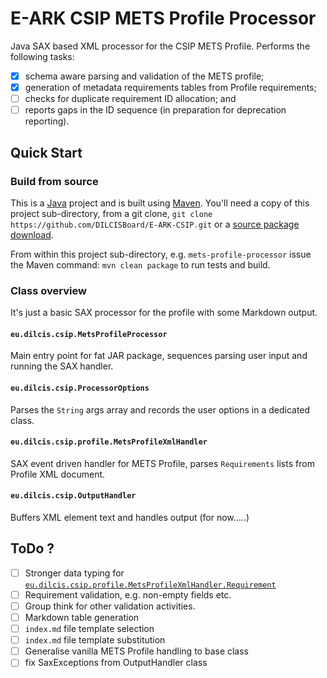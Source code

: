 E-ARK CSIP METS Profile Processor
=================================

Java SAX based XML processor for the CSIP METS Profile. Performs the following tasks:
- [x] schema aware parsing and validation of the METS profile;
- [x] generation of metadata requirements tables from Profile requirements;
- [ ] checks for duplicate requirement ID allocation; and
- [ ] reports gaps in the ID sequence (in preparation for deprecation reporting).

Quick Start
-----------

### Build from source
This is a [Java](https://www.java.com/) project and is built using [Maven](https://maven.apache.org/). You'll need a copy of this project sub-directory, from a git clone, `git clone https://github.com/DILCISBoard/E-ARK-CSIP.git` or a [source package download](https://github.com/DILCISBoard/E-ARK-CSIP/archive/master.zip).

From within this project sub-directory, e.g. `mets-profile-processor` issue the Maven command: `mvn clean package` to run tests and build.

### Class overview
It's just a basic SAX processor for the profile with some Markdown output.

#### `eu.dilcis.csip.MetsProfileProcessor`
Main entry point for fat JAR package, sequences parsing user input and running
the SAX handler.

#### `eu.dilcis.csip.ProcessorOptions`
Parses the `String` args array and records the user options in a dedicated
class.

#### `eu.dilcis.csip.profile.MetsProfileXmlHandler`
SAX event driven handler for METS Profile, parses `Requirements` lists from
Profile XML document.

#### `eu.dilcis.csip.OutputHandler`
Buffers XML element text and handles output (for now.....)

ToDo ?
------
- [ ] Stronger data typing for [`eu.dilcis.csip.profile.MetsProfileXmlHandler.Requirement`](./src/main/java/eu/dilcis/csip/profile/MetsProfileXmlHandler.java)
- [ ] Requirement validation, e.g. non-empty fields etc.
- [ ] Group think for other validation activities.
- [ ] Markdown table generation
- [ ] `index.md` file template selection
- [ ] `index.md` file template substitution
- [ ] Generalise vanilla METS Profile handling to base class
- [ ] fix SaxExceptions from OutputHandler class
